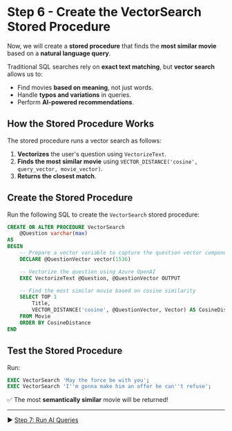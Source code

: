 # Step 6 - Create the VectorSearch Stored Procedure

Now, we will create a **stored procedure** that finds the **most similar movie** based on a **natural language query**.

Traditional SQL searches rely on **exact text matching**, but **vector search** allows us to:

- Find movies **based on meaning**, not just words.  
- Handle **typos and variations** in queries.  
- Perform **AI-powered recommendations**.

## How the Stored Procedure Works

The stored procedure runs a vector search  as follows:

1. **Vectorizes** the user's question using `VectorizeText`.
2. **Finds the most similar movie** using `VECTOR_DISTANCE('cosine', query_vector, movie_vector)`.
3. **Returns the closest match**.

## Create the Stored Procedure

Run the following SQL to create the `VectorSearch` stored procedure:

```sql
CREATE OR ALTER PROCEDURE VectorSearch
    @Question varchar(max)
AS
BEGIN
    -- Prepare a vector variable to capture the question vector components
    DECLARE @QuestionVector vector(1536)

    -- Vectorize the question using Azure OpenAI
    EXEC VectorizeText @Question, @QuestionVector OUTPUT

    -- Find the most similar movie based on cosine similarity
    SELECT TOP 1 
        Title, 
        VECTOR_DISTANCE('cosine', @QuestionVector, Vector) AS CosineDistance
    FROM Movie
    ORDER BY CosineDistance
END
```

## Test the Stored Procedure

Run:

```sql
EXEC VectorSearch 'May the force be with you';
EXEC VectorSearch 'I''m gonna make him an offer he can''t refuse';
```

✅ The most **semantically similar** movie will be returned!

___

▶ [Step 7: Run AI Queries](https://github.com/lennilobel/sql2022-workshop-hol-vegas2025/blob/master/HOL/4.%20AI%20Features/2.%20Vectorize%20Data.md)
